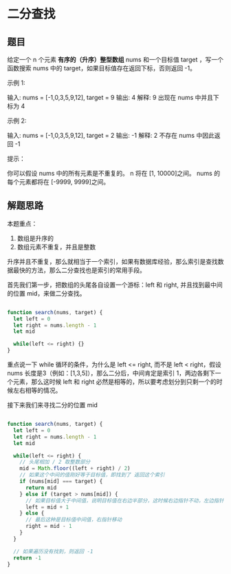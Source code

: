 # 二分查找

## 题目
给定一个 n 个元素 **有序的（升序）整型数组** nums 和一个目标值 target  ，写一个函数搜索 nums 中的 target，如果目标值存在返回下标，否则返回 -1。


示例 1:

输入: nums = [-1,0,3,5,9,12], target = 9
输出: 4
解释: 9 出现在 nums 中并且下标为 4

示例 2:

输入: nums = [-1,0,3,5,9,12], target = 2
输出: -1
解释: 2 不存在 nums 中因此返回 -1
 

提示：

你可以假设 nums 中的所有元素是不重复的。
n 将在 [1, 10000]之间。
nums 的每个元素都将在 [-9999, 9999]之间。


## 解题思路

本题重点：
1. 数组是升序的
2. 数组元素不重复，并且是整数

升序并且不重复，那么就相当于一个索引，如果有数据库经验，那么索引是查找数据最快的方法，那么二分查找也是索引的常用手段。

首先我们第一步，把数组的头尾各自设置一个游标：left 和 right, 并且找到最中间的位置 mid，来做二分查找。

```js

function search(nums, target) {
  let left = 0
  let right = nums.length - 1
  let mid

  while(left <= right) {}
}

```

重点说一下 while 循环的条件，为什么是 left <= right, 而不是 left < right，假设 nums 长度是3（例如：[1,3,5]），那么二分后，中间肯定是索引 1，两边各剩下一个元素，那么这时候 left 和 right 必然是相等的，所以要考虑划分到只剩一个的时候左右相等的情况。


接下来我们来寻找二分的位置 mid 


```js

function search(nums, target) {
  let left = 0
  let right = nums.length - 1
  let mid

  while(left <= right) {
    // 头尾相加 / 2 取整数部分
    mid = Math.floor((left + right) / 2)
    // 如果这个中间的值刚好等于目标值，即找到了 返回这个索引
    if (nums[mid] === target) {
      return mid
    } else if (target > nums[mid]) {
      // 如果目标值大于中间值，说明目标值在右边半部分，这时候右边指针不动，左边指针移动到 mid + 1
      left = mid + 1
    } else {
      // 最后这种是目标值中间值，右指针移动
      right = mid - 1
    }
  }

  // 如果遍历没有找到，则返回 -1
  return -1
}

```